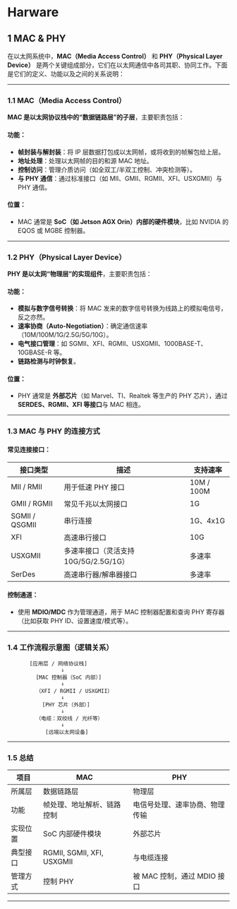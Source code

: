 # Harware

## 1 MAC & PHY

在以太网系统中，**MAC（Media Access Control）** 和 **PHY（Physical Layer Device）** 是两个关键组成部分，它们在以太网通信中各司其职、协同工作。下面是它们的定义、功能以及之间的关系说明：

---

### 1.1 MAC（Media Access Control）

**MAC 是以太网协议栈中的“数据链路层”的子层**，主要职责包括：

#### 功能：

* **帧封装与解封装**：将 IP 层数据打包成以太网帧，或将收到的帧解包给上层。
* **地址处理**：处理以太网帧的目的和源 MAC 地址。
* **控制访问**：管理介质访问（如全双工/半双工控制、冲突检测等）。
* **与 PHY 通信**：通过标准接口（如 MII、GMII、RGMII、XFI、USXGMII）与 PHY 通信。

#### 位置：

* MAC 通常是 **SoC（如 Jetson AGX Orin）内部的硬件模块**，比如 NVIDIA 的 EQOS 或 MGBE 控制器。

---

### 1.2 PHY（Physical Layer Device）

**PHY 是以太网“物理层”的实现组件**，主要职责包括：

#### 功能：

* **模拟与数字信号转换**：将 MAC 发来的数字信号转换为线路上的模拟电信号，反之亦然。
* **速率协商（Auto-Negotiation）**：确定通信速率（10M/100M/1G/2.5G/5G/10G）。
* **电气接口管理**：如 SGMII、XFI、RGMII、USXGMII、1000BASE-T、10GBASE-R 等。
* **链路检测与时钟恢复**。

#### 位置：

* PHY 通常是 **外部芯片**（如 Marvel、TI、Realtek 等生产的 PHY 芯片），通过 **SERDES、RGMII、XFI 等接口**与 MAC 相连。

---

### 1.3 MAC 与 PHY 的连接方式

#### 常见连接接口：

| 接口类型           | 描述                         | 支持速率       |
| -------------- | -------------------------- | ---------- |
| MII / RMII     | 用于低速 PHY 接口                | 10M / 100M |
| GMII / RGMII   | 常见千兆以太网接口                  | 1G         |
| SGMII / QSGMII | 串行连接                       | 1G、4x1G    |
| XFI            | 高速串行接口                     | 10G        |
| USXGMII        | 多速率接口（灵活支持 10G/5G/2.5G/1G） | 多速率        |
| SerDes         | 高速串行器/解串器接口                | 多速率        |

#### 控制通道：

* 使用 **MDIO/MDC** 作为管理通道，用于 MAC 控制器配置和查询 PHY 寄存器（比如获取 PHY ID、设置速度/模式等）。

---

### 1.4 工作流程示意图（逻辑关系）

```
       [应用层 / 网络协议栈]
                 ↓
         [MAC 控制器（SoC 内部）]
                 ↓
         （XFI / RGMII / USXGMII）
                 ↓
           [PHY 芯片（外部）]
                 ↓
         （电缆：双绞线 / 光纤等）
                 ↓
            [远端以太网设备]
```

---

### 1.5 总结

| 项目   | MAC                        | PHY                 |
| ---- | -------------------------- | ------------------- |
| 所属层  | 数据链路层                      | 物理层                 |
| 功能   | 帧处理、地址解析、链路控制              | 电信号处理、速率协商、物理传输     |
| 实现位置 | SoC 内部硬件模块                 | 外部芯片                |
| 典型接口 | RGMII, SGMII, XFI, USXGMII | 与电缆连接               |
| 管理方式 | 控制 PHY                     | 被 MAC 控制，通过 MDIO 接口 |

---